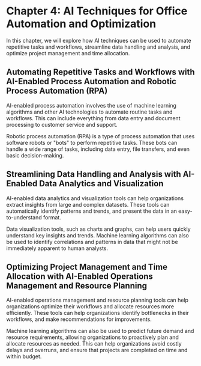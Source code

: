 Chapter 4: AI Techniques for Office Automation and Optimization
===============================================================

In this chapter, we will explore how AI techniques can be used to automate repetitive tasks and workflows, streamline data handling and analysis, and optimize project management and time allocation.

Automating Repetitive Tasks and Workflows with AI-Enabled Process Automation and Robotic Process Automation (RPA)
-----------------------------------------------------------------------------------------------------------------

AI-enabled process automation involves the use of machine learning algorithms and other AI technologies to automate routine tasks and workflows. This can include everything from data entry and document processing to customer service and support.

Robotic process automation (RPA) is a type of process automation that uses software robots or "bots" to perform repetitive tasks. These bots can handle a wide range of tasks, including data entry, file transfers, and even basic decision-making.

Streamlining Data Handling and Analysis with AI-Enabled Data Analytics and Visualization
----------------------------------------------------------------------------------------

AI-enabled data analytics and visualization tools can help organizations extract insights from large and complex datasets. These tools can automatically identify patterns and trends, and present the data in an easy-to-understand format.

Data visualization tools, such as charts and graphs, can help users quickly understand key insights and trends. Machine learning algorithms can also be used to identify correlations and patterns in data that might not be immediately apparent to human analysts.

Optimizing Project Management and Time Allocation with AI-Enabled Operations Management and Resource Planning
-------------------------------------------------------------------------------------------------------------

AI-enabled operations management and resource planning tools can help organizations optimize their workflows and allocate resources more efficiently. These tools can help organizations identify bottlenecks in their workflows, and make recommendations for improvements.

Machine learning algorithms can also be used to predict future demand and resource requirements, allowing organizations to proactively plan and allocate resources as needed. This can help organizations avoid costly delays and overruns, and ensure that projects are completed on time and within budget.


